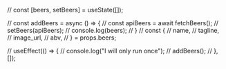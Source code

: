   // const [beers, setBeers] = useState([]);  
  
  // const addBeers = async () => {
  //   const apiBeers = await fetchBeers();
  //   setBeers(apiBeers);
  //   console.log(beers);
  // }
  // const {
  //   name,
  //   tagline,
  //   image_url,
  //   abv,
  // } = props.beers;

  // useEffect(() => {
  //   console.log("I will only run once");
  //   addBeers();
  // }, []);